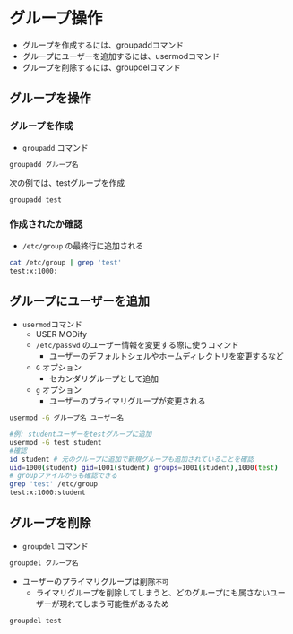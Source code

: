 # グループ操作

* グループを作成するには、groupaddコマンド
* グループにユーザーを追加するには、usermodコマンド
* グループを削除するには、groupdelコマンド

## グループを操作

### グループを作成

* `groupadd` コマンド

```bash
groupadd グループ名
```

次の例では、testグループを作成

```bash
groupadd test
```


### 作成されたか確認

* `/etc/group` の最終行に追加される

```bash
cat /etc/group | grep 'test'
test:x:1000:
```

## グループにユーザーを追加

* `usermod`コマンド
    * USER MODify
    * `/etc/passwd` のユーザー情報を変更する際に使うコマンド
        * ユーザーのデフォルトシェルやホームディレクトリを変更するなど
    * `G` オプション
        * セカンダリグループとして追加
    * `g` オプション
        * ユーザーのプライマリグループが変更される

```bash
usermod -G グループ名 ユーザー名

#例: studentユーザーをtestグループに追加
usermod -G test student
#確認
id student # 元のグループに追加で新規グループも追加されていることを確認
uid=1000(student) gid=1001(student) groups=1001(student),1000(test)
# groupファイルからも確認できる
grep 'test' /etc/group
test:x:1000:student
```

## グループを削除

* `groupdel` コマンド

```bash
groupdel グループ名
```

* ユーザーのプライマリグループは削除`不可`
    * ライマリグループを削除してしまうと、どのグループにも属さないユーザーが現れてしまう可能性があるため

```bash
groupdel test
```

